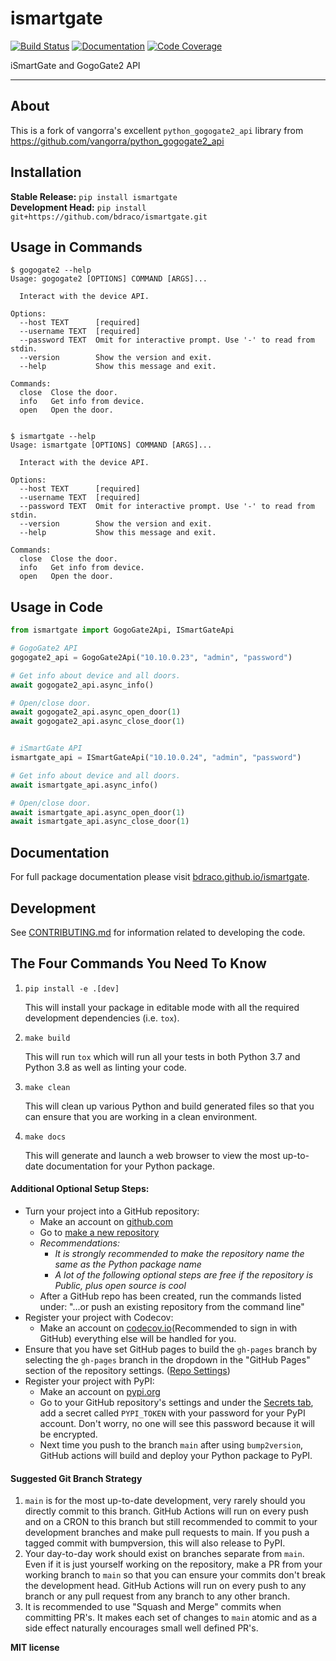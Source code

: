 # ismartgate

[![Build Status](https://github.com/bdraco/ismartgate/workflows/Build%20Main/badge.svg)](https://github.com/bdraco/ismartgate/actions)
[![Documentation](https://img.shields.io/readthedocs/ismartgate.svg?logo=read-the-docs&logoColor=fff&style=flat-square)](https://ismartgate.readthedocs.org/)
[![Code Coverage](https://codecov.io/gh/bdraco/ismartgate/branch/main/graph/badge.svg)](https://codecov.io/gh/bdraco/ismartgate)

iSmartGate and GogoGate2 API

---

## About

This is a fork of vangorra's excellent `python_gogogate2_api` library from https://github.com/vangorra/python_gogogate2_api

## Installation

**Stable Release:** `pip install ismartgate`<br>
**Development Head:** `pip install git+https://github.com/bdraco/ismartgate.git`

## Usage in Commands

```shell script
$ gogogate2 --help
Usage: gogogate2 [OPTIONS] COMMAND [ARGS]...

  Interact with the device API.

Options:
  --host TEXT      [required]
  --username TEXT  [required]
  --password TEXT  Omit for interactive prompt. Use '-' to read from stdin.
  --version        Show the version and exit.
  --help           Show this message and exit.

Commands:
  close  Close the door.
  info   Get info from device.
  open   Open the door.


$ ismartgate --help
Usage: ismartgate [OPTIONS] COMMAND [ARGS]...

  Interact with the device API.

Options:
  --host TEXT      [required]
  --username TEXT  [required]
  --password TEXT  Omit for interactive prompt. Use '-' to read from stdin.
  --version        Show the version and exit.
  --help           Show this message and exit.

Commands:
  close  Close the door.
  info   Get info from device.
  open   Open the door.
```

## Usage in Code

```python
from ismartgate import GogoGate2Api, ISmartGateApi

# GogoGate2 API
gogogate2_api = GogoGate2Api("10.10.0.23", "admin", "password")

# Get info about device and all doors.
await gogogate2_api.async_info()

# Open/close door.
await gogogate2_api.async_open_door(1)
await gogogate2_api.async_close_door(1)


# iSmartGate API
ismartgate_api = ISmartGateApi("10.10.0.24", "admin", "password")

# Get info about device and all doors.
await ismartgate_api.async_info()

# Open/close door.
await ismartgate_api.async_open_door(1)
await ismartgate_api.async_close_door(1)
```

## Documentation

For full package documentation please visit [bdraco.github.io/ismartgate](https://bdraco.github.io/ismartgate).

## Development

See [CONTRIBUTING.md](CONTRIBUTING.md) for information related to developing the code.

## The Four Commands You Need To Know

1. `pip install -e .[dev]`

   This will install your package in editable mode with all the required development
   dependencies (i.e. `tox`).

2. `make build`

   This will run `tox` which will run all your tests in both Python 3.7
   and Python 3.8 as well as linting your code.

3. `make clean`

   This will clean up various Python and build generated files so that you can ensure
   that you are working in a clean environment.

4. `make docs`

   This will generate and launch a web browser to view the most up-to-date
   documentation for your Python package.

#### Additional Optional Setup Steps:

- Turn your project into a GitHub repository:
  - Make an account on [github.com](https://github.com)
  - Go to [make a new repository](https://github.com/new)
  - _Recommendations:_
    - _It is strongly recommended to make the repository name the same as the Python
      package name_
    - _A lot of the following optional steps are *free* if the repository is Public,
      plus open source is cool_
  - After a GitHub repo has been created, run the commands listed under:
    "...or push an existing repository from the command line"
- Register your project with Codecov:
  - Make an account on [codecov.io](https://codecov.io)(Recommended to sign in with GitHub)
    everything else will be handled for you.
- Ensure that you have set GitHub pages to build the `gh-pages` branch by selecting the
  `gh-pages` branch in the dropdown in the "GitHub Pages" section of the repository settings.
  ([Repo Settings](https://github.com/bdraco/ismartgate/settings))
- Register your project with PyPI:
  - Make an account on [pypi.org](https://pypi.org)
  - Go to your GitHub repository's settings and under the
    [Secrets tab](https://github.com/bdraco/ismartgate/settings/secrets/actions),
    add a secret called `PYPI_TOKEN` with your password for your PyPI account.
    Don't worry, no one will see this password because it will be encrypted.
  - Next time you push to the branch `main` after using `bump2version`, GitHub
    actions will build and deploy your Python package to PyPI.

#### Suggested Git Branch Strategy

1. `main` is for the most up-to-date development, very rarely should you directly
   commit to this branch. GitHub Actions will run on every push and on a CRON to this
   branch but still recommended to commit to your development branches and make pull
   requests to main. If you push a tagged commit with bumpversion, this will also release to PyPI.
2. Your day-to-day work should exist on branches separate from `main`. Even if it is
   just yourself working on the repository, make a PR from your working branch to `main`
   so that you can ensure your commits don't break the development head. GitHub Actions
   will run on every push to any branch or any pull request from any branch to any other
   branch.
3. It is recommended to use "Squash and Merge" commits when committing PR's. It makes
   each set of changes to `main` atomic and as a side effect naturally encourages small
   well defined PR's.

**MIT license**
